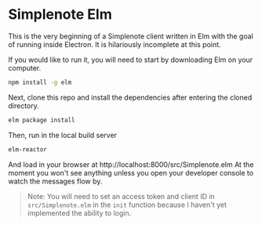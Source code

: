 # Simplenote Elm

This is the very beginning of a Simplenote client written in Elm with the goal of running inside Electron.
It is hilariously incomplete at this point.

If you would like to run it, you will need to start by downloading Elm on your computer.

```bash
npm install -g elm
```

Next, clone this repo and install the dependencies after entering the cloned directory.

```bash
elm package install
```

Then, run in the local build server

```bash
elm-reactor
```

And load in your browser at http://localhost:8000/src/Simplenote.elm
At the moment you won't see anything unless you open your developer console to watch the messages flow by.

> Note: You will need to set an access token and client ID in `src/Simplenote.elm` in the `init` function because I haven't yet implemented the ability to login.